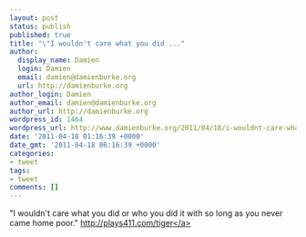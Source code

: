 ```yaml
---
layout: post
status: publish
published: true
title: "\"I wouldn't care what you did ..."
author:
  display_name: Damien
  login: Damien
  email: damien@damienburke.org
  url: http://damienburke.org
author_login: Damien
author_email: damien@damienburke.org
author_url: http://damienburke.org
wordpress_id: 1464
wordpress_url: http://www.damienburke.org/2011/04/18/i-wouldnt-care-what-you-did/
date: '2011-04-18 01:16:39 +0000'
date_gmt: '2011-04-18 06:16:39 +0000'
categories:
- tweet
tags:
- tweet
comments: []
---
```

<p>"I wouldn't care what you did or who you did it with so long as you never came home poor." <a href="http:&#47;&#47;plays411.com&#47;tiger" rel="nofollow">http:&#47;&#47;plays411.com&#47;tiger<&#47;a></p>
